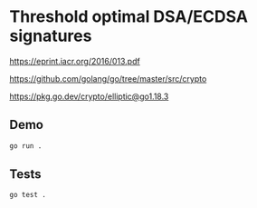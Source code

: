 # Threshold optimal DSA/ECDSA signatures

https://eprint.iacr.org/2016/013.pdf

https://github.com/golang/go/tree/master/src/crypto

https://pkg.go.dev/crypto/elliptic@go1.18.3

## Demo

```bash
go run .
```

## Tests

```bash
go test .
```
